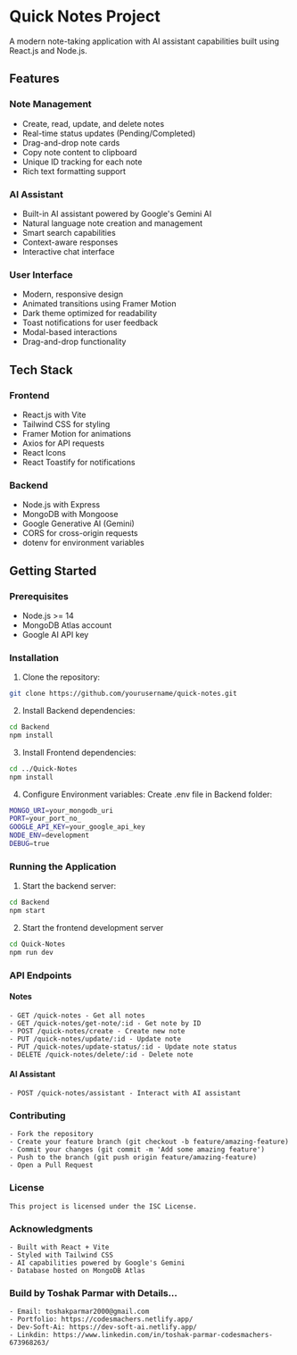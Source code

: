 # Quick Notes Project

A modern note-taking application with AI assistant capabilities built using React.js and Node.js.

## Features

### Note Management

- Create, read, update, and delete notes
- Real-time status updates (Pending/Completed)
- Drag-and-drop note cards
- Copy note content to clipboard
- Unique ID tracking for each note
- Rich text formatting support

### AI Assistant

- Built-in AI assistant powered by Google's Gemini AI
- Natural language note creation and management
- Smart search capabilities
- Context-aware responses
- Interactive chat interface

### User Interface

- Modern, responsive design
- Animated transitions using Framer Motion
- Dark theme optimized for readability
- Toast notifications for user feedback
- Modal-based interactions
- Drag-and-drop functionality

## Tech Stack

### Frontend

- React.js with Vite
- Tailwind CSS for styling
- Framer Motion for animations
- Axios for API requests
- React Icons
- React Toastify for notifications

### Backend

- Node.js with Express
- MongoDB with Mongoose
- Google Generative AI (Gemini)
- CORS for cross-origin requests
- dotenv for environment variables

## Getting Started

### Prerequisites

- Node.js >= 14
- MongoDB Atlas account
- Google AI API key

### Installation

1. Clone the repository:

```bash
git clone https://github.com/yourusername/quick-notes.git
```

2. Install Backend dependencies:

```bash
cd Backend
npm install
```

3. Install Frontend dependencies:

```bash
cd ../Quick-Notes
npm install
```

4. Configure Environment variables: Create .env file in Backend folder:

```bash
MONGO_URI=your_mongodb_uri
PORT=your_port_no_
GOOGLE_API_KEY=your_google_api_key
NODE_ENV=development
DEBUG=true

```

### Running the Application

1. Start the backend server:

```bash
cd Backend
npm start
```

2. Start the frontend development server

```bash
cd Quick-Notes
npm run dev
```

### API Endpoints

#### Notes

    - GET /quick-notes - Get all notes
    - GET /quick-notes/get-note/:id - Get note by ID
    - POST /quick-notes/create - Create new note
    - PUT /quick-notes/update/:id - Update note
    - PUT /quick-notes/update-status/:id - Update note status
    - DELETE /quick-notes/delete/:id - Delete note

#### AI Assistant

    - POST /quick-notes/assistant - Interact with AI assistant

### Contributing

    - Fork the repository
    - Create your feature branch (git checkout -b feature/amazing-feature)
    - Commit your changes (git commit -m 'Add some amazing feature')
    - Push to the branch (git push origin feature/amazing-feature)
    - Open a Pull Request

### License

    This project is licensed under the ISC License.

### Acknowledgments

    - Built with React + Vite
    - Styled with Tailwind CSS
    - AI capabilities powered by Google's Gemini
    - Database hosted on MongoDB Atlas

### Build by Toshak Parmar with Details...

    - Email: toshakparmar2000@gmail.com
    - Portfolio: https://codesmachers.netlify.app/
    - Dev-Soft-Ai: https://dev-soft-ai.netlify.app/
    - Linkdin: https://www.linkedin.com/in/toshak-parmar-codesmachers-673968263/
